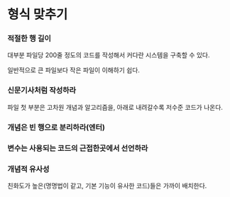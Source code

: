 # 형식 맞추기

### 적절한 행 길이

대부분 파일당 200줄 정도의 코드를 작성해서 커다란 시스템을 구축할 수 있다.

일반적으로 큰 파일보다 작은 파일이 이해하기 쉽다.

### 신문기사처럼 작성하라

파일 첫 부분은 고차원 개념과 알고리즘을, 아래로 내려갈수록 저수준 코드가 나온다.

### 개념은 빈 행으로 분리하라(엔터)

### 변수는 사용되는 코드의 근접한곳에서 선언하라

### 개념적 유사성

친화도가 높은(명명법이 같고, 기본 기능이 유사한 코드)들은 가까이 배치한다.